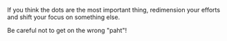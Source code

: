If you think the dots are the most important thing, redimension your efforts and shift your focus on something else.

Be careful not to get on the wrong "paht"!